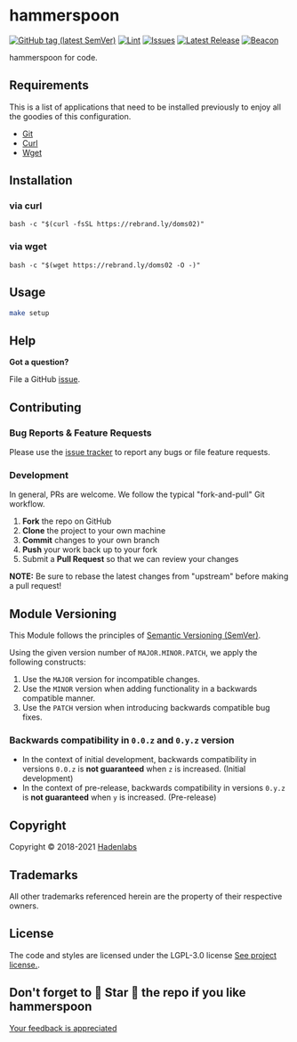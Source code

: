 <!--


  ** DO NOT EDIT THIS FILE
  **
  ** 1) Make all changes to `README.yaml`
  ** 2) Run`make readme` to rebuild this file.
  **
  ** (We maintain HUNDREDS of open source projects. This is how we maintain our sanity.)
  **


  -->

# hammerspoon

[![GitHub tag (latest SemVer)](https://img.shields.io/github/v/tag/luismayta/hammerspoon.svg?label=latest&sort=semver)](https://github.com/luismayta/hammerspoon/releases) [![Lint](https://github.com/luismayta/hammerspoon/actions/workflows/lint.yml/badge.svg?branch=develop)](https://github.com/luismayta/hammerspoon/actions) [![Issues](https://img.shields.io/github/issues/luismayta/hammerspoon.svg)](https://github.com/luismayta/hammerspoon/issues) [![Latest Release](https://img.shields.io/github/release/luismayta/hammerspoon.svg)](https://github.com/luismayta/hammerspoon/releases) [![Beacon](https://ga-beacon.appspot.com/G-MZEK48EGE8/hammerspoon/readme)](https://github.com/luismayta/hammerspoon)

hammerspoon for code.

## Requirements

This is a list of applications that need to be installed previously to enjoy all the goodies of this configuration.

- [Git](http://git-scm.com)
- [Curl](https://github.com/bagder/curl)
- [Wget](http://www.gnu.org/software/wget)

## Installation

### via curl

`bash -c "$(curl -fsSL https://rebrand.ly/doms02)"`

### via wget

`bash -c "$(wget https://rebrand.ly/doms02 -O -)"`

## Usage

```bash
make setup
```

## Help

**Got a question?**

File a GitHub [issue](https://github.com/luismayta/hammerspoon/issues).

## Contributing

### Bug Reports & Feature Requests

Please use the [issue tracker](https://github.com/luismayta/hammerspoon/issues) to report any bugs or file feature requests.

### Development

In general, PRs are welcome. We follow the typical "fork-and-pull" Git workflow.

1.  **Fork** the repo on GitHub
2.  **Clone** the project to your own machine
3.  **Commit** changes to your own branch
4.  **Push** your work back up to your fork
5.  Submit a **Pull Request** so that we can review your changes

**NOTE:** Be sure to rebase the latest changes from "upstream" before making a pull request!

## Module Versioning

This Module follows the principles of [Semantic Versioning (SemVer)](https://semver.org/).

Using the given version number of `MAJOR.MINOR.PATCH`, we apply the following constructs:

1. Use the `MAJOR` version for incompatible changes.
1. Use the `MINOR` version when adding functionality in a backwards compatible manner.
1. Use the `PATCH` version when introducing backwards compatible bug fixes.

### Backwards compatibility in `0.0.z` and `0.y.z` version

- In the context of initial development, backwards compatibility in versions `0.0.z` is **not guaranteed** when `z` is increased. (Initial development)
- In the context of pre-release, backwards compatibility in versions `0.y.z` is **not guaranteed** when `y` is increased. (Pre-release)

## Copyright

Copyright © 2018-2021 [Hadenlabs](https://hadenlabs.com)

## Trademarks

All other trademarks referenced herein are the property of their respective owners.

## License

The code and styles are licensed under the LGPL-3.0 license [See project license.](LICENSE).

## Don't forget to 🌟 Star 🌟 the repo if you like hammerspoon

[Your feedback is appreciated](https://github.com/luismayta/hammerspoon/issues)
